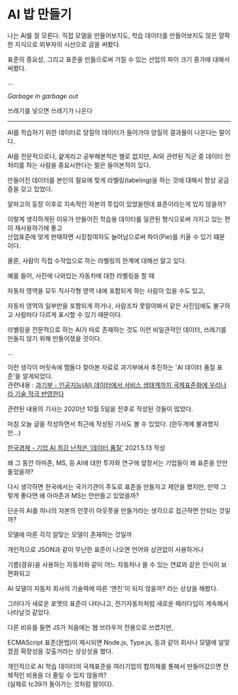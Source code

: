 # AI 밥 만들기

나는 AI를 잘 모른다. 직접 모델을 만들어보지도, 학습 데이터를 만들어보지도 않은 얄팍한 지식으로 외부자의 시선으로 글을 써봤다.

표준의 중요성, 그리고 표준을 만듦으로써 가질 수 있는 산업의 파이 크기 증가에 대해서 써봤다.

...

*Garbage in garbage out*

쓰레기를 넣으면 쓰레기가 나온다

------

AI를 학습하기 위한 데이터로 양질의 데이터가 들어가야 양질의 결과물이 나온다는 말이다.

AI를 전문적으로나, 얉게라고 공부해본적은 별로 없지만, AI와 관련된 직군 중 데이터 전처리를 하는 사람을 중요시한다는 말은 들어본적이 있다.

만들어진 데이터를 본인의 필요에 맞게 라벨링(labeling)을 하는 것에 대해서 항상 궁금증을 갖고 있었다.

알파고의 등장 이후로 지속적인 자본의 투입이 있었을텐데 표준이라는게 있지 않을까?

이렇게 생각하게된 이유가 만들어진 학습용 데이터를 일관된 형식으로써 가지고 있는 편이 재사용하기에 좋고<br>
산업표준에 맞게 판매하면 시장참여자도 늘어남으로써 파이(Pie)를 키울 수 있기 떄문이다.

물론, 사람이 직접 수작업으로 하는 라벨링의 한계에 대해선 알고 있다.

예를 들어, 사진에 나와있는 자동차에 대한 라벨링을 할 때

자동차 영역을 모두 직사각형 영역 내에 포함되게 하는 사람이 있을 수도 있고,

자동차 영역의 일부만을 포함되게 하거나, 사람조차 못알아봐서 같은 사진임에도 불구하고 사람마다 다르게 표시할 수 있기 때문이다.

라벨링을 전문적으로 하는 AI가 따로 존재하는 것도 이런 비일관적인 데이터, 쓰레기를 만들지 않기 위해 만들어졌을 것이다.

...

이런 생각이 머릿속에 맴돌다 찾아본 자료로 과기부에서 추진하는 'AI 데이터 품질 표준'을 알게되었다.<br>
관련내용 : [과기부 - 인공지능(AI) 데이터에서 서비스 생태계까지 국제표준화에 우리나라 기술 적극 반영한다](https://kats.go.kr/content.do?cmsid=240&mode=view&page=&cid=21887)

관련된 내용의 기사는 2020년 10월 5일을 전후로 작성된 것들이 많았다.

마침 오늘 글을 작성하면서 최근에 작성된 기사도 볼 수 있었다. (한두개에 불과했지만...)

[한국경제 - 기업 AI 최강 난적은 '데이터 품질'](https://www.hankyung.com/it/article/202105119184i) 2021.5.13 작성

왜 그 동안 아마존, MS, 등 AI에 대한 투자와 연구에 앞장서는 기업들이 왜 표준을 안만들었을까?

다시 생각하면 한국에서는 국가기관이 주도로 표준을 만들자고 제안을 했지만, 만약 그렇게 좋다면 왜 아마존과 MS는 안만들고 있었을까?

단순히 AI를 하나의 자본의 인풋이 아웃풋을 만들거라는 생각으로 접근하면 안되는 것일까?

모델에 따른 각각 알맞는 모델이 존재하는 것일까

개인적으로 JSON과 같이 무난한 표준이 나오면 언어와 상관없이 사용하거나

기름(경유)을 사용하는 자동차와 같이 어느 자동차나 쓸 수 있는 연료와 같은 인식이 보편화되고

AI 모델이 자동차 회사의 기술력에 따른 '엔진'이 되지 않을까? 라는 상상을 해봤다.

그러다가 새로운 포멧의 표준이 나타나고, 전기자동차처럼 새로운 패러다임이 계속해서 나타날것 같았다.

다른 비유를 들면 JS가 처음에는 웹 브라우저 전용으로 쓰였지만,

ECMAScript 표준(문법)이 제시되면 Node.js, Type.js, 등과 같이 회사나 모델에 알맞겠끔 확장성을 갖출거라는 상상상을 했다.

개인적으로 AI 학습 데이터의 국제표준을 여러기업의 합의체를 통해서 만들어갔으면 전체적인 비용을 더 줄일 수 있지 않을까?<br>
(실제로 tc39가 돌아가는 것처럼 말이다).
